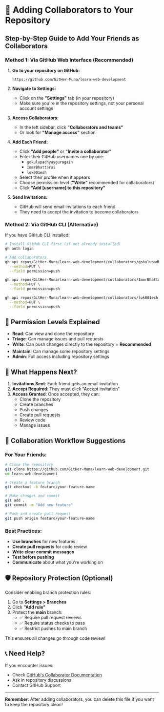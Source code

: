 # 👥 Adding Collaborators to Your Repository

## Step-by-Step Guide to Add Your Friends as Collaborators

### Method 1: Via GitHub Web Interface (Recommended)

1. **Go to your repository on GitHub:**
   ```
   https://github.com/GitHer-Muna/learn-web-development
   ```

2. **Navigate to Settings:**
   - Click on the **"Settings"** tab (in your repository)
   - Make sure you're in the repository settings, not your personal account settings

3. **Access Collaborators:**
   - In the left sidebar, click **"Collaborators and teams"**
   - Or look for **"Manage access"** section

4. **Add Each Friend:**
   - Click **"Add people"** or **"Invite a collaborator"**
   - Enter their GitHub usernames one by one:
     - `gokulupadhyayguragain`
     - `ImmrBhattarai` 
     - `lok001esh`
   - Select their profile when it appears
   - Choose permission level (**"Write"** recommended for collaborators)
   - Click **"Add [username] to this repository"**

5. **Send Invitations:**
   - GitHub will send email invitations to each friend
   - They need to accept the invitation to become collaborators

### Method 2: Via GitHub CLI (Alternative)

If you have GitHub CLI installed:

```bash
# Install GitHub CLI first (if not already installed)
gh auth login

# Add collaborators
gh api repos/GitHer-Muna/learn-web-development/collaborators/gokulupadhyayguragain \
  --method=PUT \
  --field permission=push

gh api repos/GitHer-Muna/learn-web-development/collaborators/ImmrBhattarai \
  --method=PUT \
  --field permission=push

gh api repos/GitHer-Muna/learn-web-development/collaborators/lok001esh \
  --method=PUT \
  --field permission=push
```

## 🔐 Permission Levels Explained

- **Read**: Can view and clone the repository
- **Triage**: Can manage issues and pull requests
- **Write**: Can push changes directly to the repository ⭐ **Recommended**
- **Maintain**: Can manage some repository settings
- **Admin**: Full access including repository settings

## 📧 What Happens Next?

1. **Invitations Sent**: Each friend gets an email invitation
2. **Accept Required**: They must click "Accept invitation" 
3. **Access Granted**: Once accepted, they can:
   - Clone the repository
   - Create branches
   - Push changes
   - Create pull requests
   - Review code
   - Manage issues

## 🎯 Collaboration Workflow Suggestions

### For Your Friends:
```bash
# Clone the repository
git clone https://github.com/GitHer-Muna/learn-web-development.git
cd learn-web-development

# Create a feature branch
git checkout -b feature/your-feature-name

# Make changes and commit
git add .
git commit -m "Add new feature"

# Push and create pull request
git push origin feature/your-feature-name
```

### Best Practices:
- **Use branches** for new features
- **Create pull requests** for code review
- **Write clear commit messages**
- **Test before pushing**
- **Communicate** about what you're working on

## 🛡️ Repository Protection (Optional)

Consider enabling branch protection rules:

1. Go to **Settings > Branches**
2. Click **"Add rule"**
3. Protect the **main** branch:
   - ✅ Require pull request reviews
   - ✅ Require status checks to pass
   - ✅ Restrict pushes to main branch

This ensures all changes go through code review!

## 📞 Need Help?

If you encounter issues:
- Check [GitHub's Collaborator Documentation](https://docs.github.com/en/account-and-profile/setting-up-and-managing-your-personal-account-on-github/managing-access-to-your-personal-repositories/inviting-collaborators-to-a-personal-repository)
- Ask in repository discussions
- Contact GitHub Support

---

**Remember**: After adding collaborators, you can delete this file if you want to keep the repository clean!

